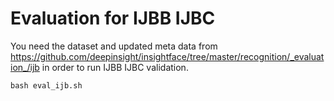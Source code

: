 
# Evaluation for IJBB IJBC

You need the dataset and updated meta data from https://github.com/deepinsight/insightface/tree/master/recognition/_evaluation_/ijb in order to run IJBB IJBC validation.

```
bash eval_ijb.sh
```